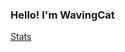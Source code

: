 


### Hello! I'm WavingCat
  

  
  

  
  
[Stats](https://github-readme-stats.vercel.app/api/top-langs/?username=wavingcatdevs&theme=vision-friendly-dark)





